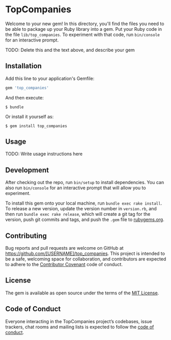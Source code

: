 # TopCompanies

Welcome to your new gem! In this directory, you'll find the files you need to be able to package up your Ruby library into a gem. Put your Ruby code in the file `lib/top_companies`. To experiment with that code, run `bin/console` for an interactive prompt.

TODO: Delete this and the text above, and describe your gem

## Installation

Add this line to your application's Gemfile:

```ruby
gem 'top_companies'
```

And then execute:

    $ bundle

Or install it yourself as:

    $ gem install top_companies

## Usage

TODO: Write usage instructions here

## Development

After checking out the repo, run `bin/setup` to install dependencies. You can also run `bin/console` for an interactive prompt that will allow you to experiment.

To install this gem onto your local machine, run `bundle exec rake install`. To release a new version, update the version number in `version.rb`, and then run `bundle exec rake release`, which will create a git tag for the version, push git commits and tags, and push the `.gem` file to [rubygems.org](https://rubygems.org).

## Contributing

Bug reports and pull requests are welcome on GitHub at https://github.com/[USERNAME]/top_companies. This project is intended to be a safe, welcoming space for collaboration, and contributors are expected to adhere to the [Contributor Covenant](http://contributor-covenant.org) code of conduct.

## License

The gem is available as open source under the terms of the [MIT License](https://opensource.org/licenses/MIT).

## Code of Conduct

Everyone interacting in the TopCompanies project’s codebases, issue trackers, chat rooms and mailing lists is expected to follow the [code of conduct](https://github.com/[USERNAME]/top_companies/blob/master/CODE_OF_CONDUCT.md).
